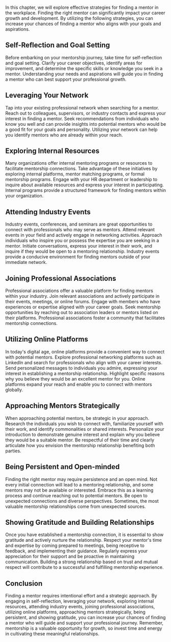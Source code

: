 
In this chapter, we will explore effective strategies for finding a mentor in the workplace. Finding the right mentor can significantly impact your career growth and development. By utilizing the following strategies, you can increase your chances of finding a mentor who aligns with your goals and aspirations.

**Self-Reflection and Goal Setting**
------------------------------------

Before embarking on your mentorship journey, take time for self-reflection and goal setting. Clarify your career objectives, identify areas for improvement, and determine the specific skills or knowledge you seek in a mentor. Understanding your needs and aspirations will guide you in finding a mentor who can best support your professional growth.

**Leveraging Your Network**
---------------------------

Tap into your existing professional network when searching for a mentor. Reach out to colleagues, supervisors, or industry contacts and express your interest in finding a mentor. Seek recommendations from individuals who know you well and can provide insights into potential mentors who would be a good fit for your goals and personality. Utilizing your network can help you identify mentors who are already within your reach.

**Exploring Internal Resources**
--------------------------------

Many organizations offer internal mentoring programs or resources to facilitate mentorship connections. Take advantage of these initiatives by exploring internal platforms, mentor matching programs, or formal mentorship programs. Engage with your HR department or leadership to inquire about available resources and express your interest in participating. Internal programs provide a structured framework for finding mentors within your organization.

**Attending Industry Events**
-----------------------------

Industry events, conferences, and seminars are great opportunities to connect with professionals who may serve as mentors. Attend relevant events in your field and actively engage in networking activities. Approach individuals who inspire you or possess the expertise you are seeking in a mentor. Initiate conversations, express your interest in their work, and inquire if they would be open to a mentoring relationship. Industry events provide a conducive environment for finding mentors outside of your immediate network.

**Joining Professional Associations**
-------------------------------------

Professional associations offer a valuable platform for finding mentors within your industry. Join relevant associations and actively participate in their events, meetings, or online forums. Engage with members who have experiences or expertise aligned with your career goals. Seek mentorship opportunities by reaching out to association leaders or mentors listed on their platforms. Professional associations foster a community that facilitates mentorship connections.

**Utilizing Online Platforms**
------------------------------

In today's digital age, online platforms provide a convenient way to connect with potential mentors. Explore professional networking platforms such as LinkedIn and search for professionals who align with your career interests. Send personalized messages to individuals you admire, expressing your interest in establishing a mentorship relationship. Highlight specific reasons why you believe they would be an excellent mentor for you. Online platforms expand your reach and enable you to connect with mentors globally.

**Approaching Mentors Strategically**
-------------------------------------

When approaching potential mentors, be strategic in your approach. Research the individuals you wish to connect with, familiarize yourself with their work, and identify commonalities or shared interests. Personalize your introduction to demonstrate genuine interest and explain why you believe they would be a suitable mentor. Be respectful of their time and clearly articulate how you envision the mentorship relationship benefiting both parties.

**Being Persistent and Open-minded**
------------------------------------

Finding the right mentor may require persistence and an open mind. Not every initial connection will lead to a mentoring relationship, and some mentors may not be available or interested. Embrace this as a learning process and continue reaching out to potential mentors. Be open to unexpected connections and diverse perspectives. Sometimes, the most valuable mentorship relationships come from unexpected sources.

**Showing Gratitude and Building Relationships**
------------------------------------------------

Once you have established a mentorship connection, it is essential to show gratitude and actively nurture the relationship. Respect your mentor's time and expertise by coming prepared to meetings, being receptive to feedback, and implementing their guidance. Regularly express your appreciation for their support and be proactive in maintaining communication. Building a strong relationship based on trust and mutual respect will contribute to a successful and fulfilling mentorship experience.

**Conclusion**
--------------

Finding a mentor requires intentional effort and a strategic approach. By engaging in self-reflection, leveraging your network, exploring internal resources, attending industry events, joining professional associations, utilizing online platforms, approaching mentors strategically, being persistent, and showing gratitude, you can increase your chances of finding a mentor who will guide and support your professional journey. Remember, mentorship is a valuable opportunity for growth, so invest time and energy in cultivating these meaningful relationships.

